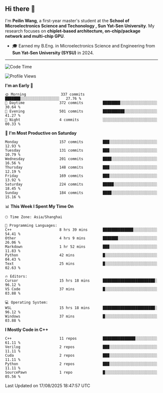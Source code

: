 ## Hi there 👋

I'm **Peilin Wang**, a first-year master's student at the **School of Microelectronics Science and Techonology , Sun Yat-Sen University**. My research focuses on **chiplet-based architecture, on-chip/package network and multi-chip GPU**.

- 🎓 Earned my B.Eng. in Microelectronics Science and Engineering from **Sun Yat-Sen University (SYSU)** in 2024.

---

<!--START_SECTION:waka-->
![Code Time](http://img.shields.io/badge/Code%20Time-15%20hrs%2058%20mins-blue)

![Profile Views](http://img.shields.io/badge/Profile%20Views-106-blue)

**I'm an Early 🐤** 

```text
🌞 Morning                337 commits         ███████░░░░░░░░░░░░░░░░░░   27.76 % 
🌆 Daytime                372 commits         ████████░░░░░░░░░░░░░░░░░   30.64 % 
🌃 Evening                501 commits         ██████████░░░░░░░░░░░░░░░   41.27 % 
🌙 Night                  4 commits           ░░░░░░░░░░░░░░░░░░░░░░░░░   00.33 % 
```
📅 **I'm Most Productive on Saturday** 

```text
Monday                   157 commits         ███░░░░░░░░░░░░░░░░░░░░░░   12.93 % 
Tuesday                  131 commits         ███░░░░░░░░░░░░░░░░░░░░░░   10.79 % 
Wednesday                201 commits         ████░░░░░░░░░░░░░░░░░░░░░   16.56 % 
Thursday                 148 commits         ███░░░░░░░░░░░░░░░░░░░░░░   12.19 % 
Friday                   169 commits         ███░░░░░░░░░░░░░░░░░░░░░░   13.92 % 
Saturday                 224 commits         █████░░░░░░░░░░░░░░░░░░░░   18.45 % 
Sunday                   184 commits         ████░░░░░░░░░░░░░░░░░░░░░   15.16 % 
```


📊 **This Week I Spent My Time On** 

```text
🕑︎ Time Zone: Asia/Shanghai

💬 Programming Languages: 
C++                      8 hrs 39 mins       ██████████████░░░░░░░░░░░   54.41 % 
Other                    4 hrs 9 mins        ███████░░░░░░░░░░░░░░░░░░   26.06 % 
Markdown                 1 hr 52 mins        ███░░░░░░░░░░░░░░░░░░░░░░   11.83 % 
Python                   42 mins             █░░░░░░░░░░░░░░░░░░░░░░░░   04.43 % 
Text                     25 mins             █░░░░░░░░░░░░░░░░░░░░░░░░   02.63 % 

🔥 Editors: 
Cursor                   15 hrs 18 mins      ████████████████████████░   96.12 % 
VS Code                  37 mins             █░░░░░░░░░░░░░░░░░░░░░░░░   03.88 % 

💻 Operating System: 
WSL                      15 hrs 18 mins      ████████████████████████░   96.12 % 
Windows                  37 mins             █░░░░░░░░░░░░░░░░░░░░░░░░   03.88 % 
```

**I Mostly Code in C++** 

```text
C++                      11 repos            ███████████████░░░░░░░░░░   61.11 % 
Verilog                  2 repos             ███░░░░░░░░░░░░░░░░░░░░░░   11.11 % 
Cuda                     2 repos             ███░░░░░░░░░░░░░░░░░░░░░░   11.11 % 
Python                   2 repos             ███░░░░░░░░░░░░░░░░░░░░░░   11.11 % 
SourcePawn               1 repo              █░░░░░░░░░░░░░░░░░░░░░░░░   05.56 % 
```




 Last Updated on 17/08/2025 18:47:57 UTC
<!--END_SECTION:waka-->
